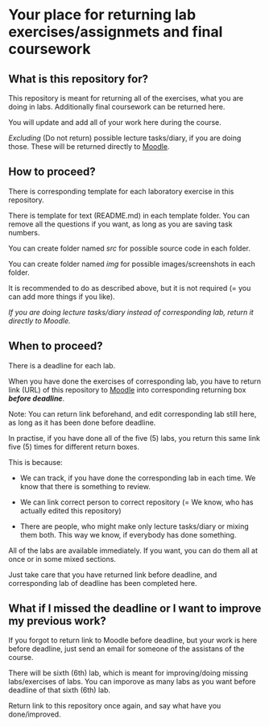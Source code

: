 # Your place for returning lab exercises/assignmets and final coursework


## What is this repository for?



This repository is meant for returning all of the exercises, what you are doing in labs. Additionally final coursework can be returned here.

You will update and add all of your work here during the course.

*Excluding* (Do not return) possible lecture tasks/diary, if you are doing those. These will be returned directly to [Moodle](https://oystack.oulu.fi).

## How to proceed?

There is corresponding template for each laboratory exercise in this repository.

There is template for text (README.md) in each template folder. You can remove all the questions if you want, as long as you are saving task numbers.

You can create folder named *src* for possible source code in each folder.

You can create folder named *img* for possible images/screenshots in each folder.

It is recommended to do as described above, but it is not required (= you can add more things if you like).


*If you are doing lecture tasks/diary instead of corresponding lab, return it directly to Moodle.*

## When to proceed?

There is a deadline for each lab.

When you have done the exercises of corresponding lab, you have to return link (URL) of this repository to [Moodle](https://oystack.oulu.fi) into corresponding returning box ***before deadline***.

Note: You can return link beforehand, and edit corresponding lab still here, as long as it has been done before deadline.

In practise, if you have done all of the five (5) labs, you return this same link five (5) times for different return boxes.

This is because:

 * We can track, if you have done the corresponding lab in each time. We know that there is something to review.

 * We can link correct person to correct repository (= We know, who has actually edited this repository)

 * There are people, who might make only lecture tasks/diary or mixing them both. This way we know, if everybody has done something.

 All of the labs are available immediately. If you want, you can do them all at once or in some mixed sections.

 Just take care that you have returned link before deadline, and corresponding lab of deadline has been completed here.

## What if I missed the deadline or I want to improve my previous work?

If you forgot to return link to Moodle before deadline, but your work is here before deadline, just send an email for someone of the assistans of the course.

There will be sixth (6th) lab, which is meant for improving/doing missing labs/exercises of labs. You can imporove as many labs as you want before deadline of that sixth (6th) lab. 

Return link to this repository once again, and say what have you done/improved.